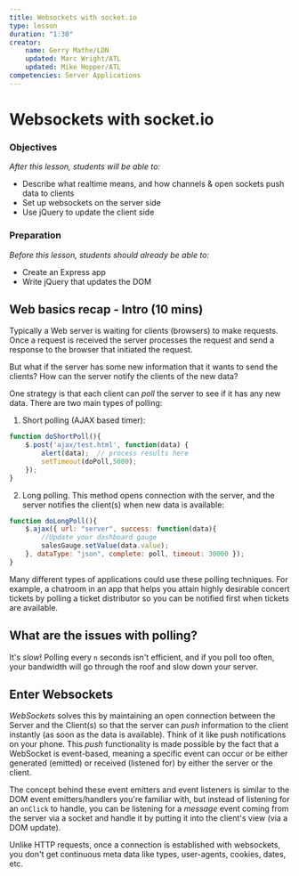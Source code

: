 ```yaml
---
title: Websockets with socket.io
type: lesson
duration: "1:30"
creator:
    name: Gerry Mathe/LDN
    updated: Marc Wright/ATL
    updated: Mike Hopper/ATL
competencies: Server Applications
---
```


# Websockets with socket.io

### Objectives
*After this lesson, students will be able to:*

- Describe what realtime means, and how channels & open sockets push data to clients
- Set up websockets on the server side
- Use jQuery to update the client side

### Preparation
*Before this lesson, students should already be able to:*

- Create an Express app
- Write jQuery that updates the DOM

## Web basics recap - Intro (10 mins)

Typically a Web server is waiting for clients (browsers) to make requests. Once a request is received the server processes the request and send a response to the browser that initiated the request.

But what if the server has some new information that it wants to send the clients? How can the server notify the clients of the new data?

One strategy is that each client can _poll_ the server to see if it has any new data. There are two main types of polling:

1. Short polling (AJAX based timer):

```javascript
function doShortPoll(){
    $.post('ajax/test.html', function(data) {
        alert(data);  // process results here
        setTimeout(doPoll,5000);
    });
}
```

2. Long polling. This method opens connection with the server, and the server notifies the client(s) when new data is available:

```javascript
function doLongPoll(){
    $.ajax({ url: "server", success: function(data){
        //Update your dashboard gauge
        salesGauge.setValue(data.value);
    }, dataType: "json", complete: poll, timeout: 30000 });
}
```

Many different types of applications could use these polling techniques. For example, a chatroom in an app that helps you attain highly desirable concert tickets by polling a ticket distributor so you can be notified first when tickets are available.

## What are the issues with polling?

It's _slow_! Polling every `n` seconds isn't efficient, and if you poll too often, your bandwidth will go through the roof and slow down your server.

## Enter Websockets

_WebSockets_ solves this by maintaining an open connection between the Server and the Client(s) so that the server can _push_ information to the client instantly (as soon as the data is available). Think of it like push notifications on your phone. This _push_ functionality is made possible by the fact that a WebSocket is event-based, meaning a specific event can occur or be either generated (emitted) or received (listened for) by either the server or the client.

The concept behind these event emitters and event listeners is similar to the DOM event emitters/handlers you're familiar with, but instead of listening for an `onClick` to handle, you can be listening for a _message_ event coming from the server via a socket and handle it by putting it into the client's view (via a DOM update).

Unlike HTTP requests, once a connection is established with websockets, you don't get continuous meta data like types, user-agents, cookies, dates, etc.

